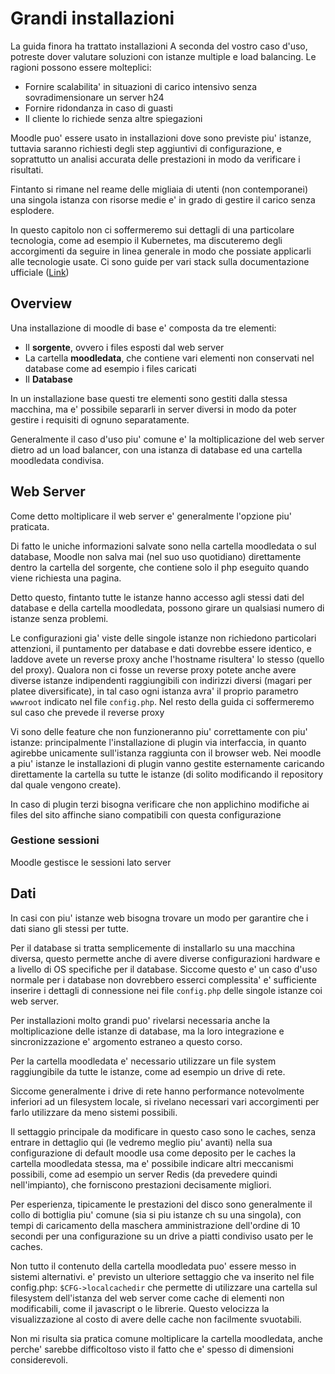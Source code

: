 Grandi installazioni
====================

La guida finora ha trattato installazioni A seconda del vostro caso d'uso, potreste dover valutare soluzioni con istanze multiple e load balancing. Le ragioni possono essere molteplici:

- Fornire scalabilita' in situazioni di carico intensivo senza sovradimensionare un server h24
- Fornire ridondanza in caso di guasti
- Il cliente lo richiede senza altre spiegazioni

Moodle puo' essere usato in installazioni dove sono previste piu' istanze, tuttavia saranno richiesti degli step aggiuntivi di configurazione, e soprattutto un analisi accurata delle prestazioni in modo da verificare i risultati.

Fintanto si rimane nel reame delle migliaia di utenti (non contemporanei) una singola istanza con risorse medie e' in grado di gestire il carico senza esplodere.

In questo capitolo non ci soffermeremo sui dettagli di una particolare tecnologia, come ad esempio il Kubernetes, ma discuteremo degli accorgimenti da seguire in linea generale in modo che possiate applicarli alle tecnologie usate. Ci sono guide per vari stack sulla documentazione ufficiale ([Link](https://docs.moodle.org/405/en/Large_installations))

Overview
--------

Una installazione di moodle di base e' composta da tre elementi:

- Il **sorgente**, ovvero i files esposti dal web server
- La cartella **moodledata**, che contiene vari elementi non conservati nel database come ad esempio i files caricati
- Il **Database**

In un installazione base questi tre elementi sono gestiti dalla stessa macchina, ma e' possibile separarli in server diversi in modo da poter gestire i requisiti di ognuno separatamente.

Generalmente il caso d'uso piu' comune e' la moltiplicazione del web server dietro ad un load balancer, con una istanza di database ed una cartella moodledata condivisa.

Web Server
----------

Come detto moltiplicare il web server e' generalmente l'opzione piu' praticata. 

Di fatto le uniche informazioni salvate sono nella cartella moodledata o sul database, Moodle non salva mai (nel suo uso quotidiano) direttamente dentro la cartella del sorgente, che contiene solo il php eseguito quando viene richiesta una pagina.

Detto questo, fintanto tutte le istanze hanno accesso agli stessi dati del database e della cartella moodledata, possono girare un qualsiasi numero di istanze senza problemi.

Le configurazioni gia' viste delle singole istanze non richiedono particolari attenzioni, il puntamento per database e dati dovrebbe essere identico, e laddove avete un reverse proxy anche l'hostname risultera' lo stesso (quello del proxy). Qualora non ci fosse un reverse proxy potete anche avere diverse istanze indipendenti raggiungibili con indirizzi diversi (magari per platee diversificate), in tal caso ogni istanza avra' il proprio parametro `wwwroot` indicato nel file `config.php`. Nel resto della guida ci soffermeremo sul caso che prevede il reverse proxy

Vi sono delle feature che non funzioneranno piu' correttamente con piu' istanze: principalmente l'installazione di plugin via interfaccia, in quanto agirebbe unicamente sull'istanza raggiunta con il browser web. Nei moodle a piu' istanze le installazioni di plugin vanno gestite esternamente caricando direttamente la cartella su tutte le istanze (di solito modificando il repository dal quale vengono create). 

In caso di plugin terzi bisogna verificare che non applichino modifiche ai files del sito affinche siano compatibili con questa configurazione

### Gestione sessioni

Moodle gestisce le sessioni lato server 

Dati
----

In casi con piu' istanze web bisogna trovare un modo per garantire che i dati siano gli stessi per tutte.

Per il database si tratta semplicemente di installarlo su una macchina diversa, questo permette anche di avere diverse configurazioni hardware e a livello di OS specifiche per il database. Siccome questo e' un caso d'uso normale per i database non dovrebbero esserci complessita' e' sufficiente inserire i dettagli di connessione nei file `config.php` delle singole istanze coi web server.

Per installazioni molto grandi puo' rivelarsi necessaria anche la moltiplicazione delle istanze di database, ma la loro integrazione e sincronizzazione e' argomento estraneo a questo corso.

Per la cartella moodledata  e' necessario utilizzare un file system raggiungibile da tutte le istanze, come ad esempio un drive di rete.

Siccome generalmente i drive di rete hanno performance notevolmente inferiori ad un filesystem locale, si rivelano necessari vari accorgimenti per farlo utilizzare da meno sistemi possibili.

Il settaggio principale da modificare in questo caso sono le caches, senza entrare in dettaglio qui (le vedremo meglio piu' avanti) nella sua configurazione di default moodle usa come deposito per le caches la cartella moodledata stessa, ma e' possibile indicare altri meccanismi possibili, come ad esempio un server Redis (da prevedere quindi nell'impianto), che forniscono prestazioni decisamente migliori.

Per esperienza, tipicamente le prestazioni del disco sono generalmente il collo di bottiglia piu' comune (sia si piu istanze ch su una singola), con tempi di caricamento della maschera amministrazione dell'ordine di 10 secondi per una configurazione su un drive a piatti condiviso usato per le caches.

Non tutto il contenuto della cartella moodledata puo' essere messo in sistemi alternativi. e' previsto un ulteriore settaggio che va inserito nel file config.php: `$CFG->localcachedir` che permette di utilizzare una cartella sul filesystem dell'istanza del web server come cache di elementi non modificabili, come il javascript o  le librerie. Questo velocizza la visualizzazione al costo di avere delle cache non facilmente svuotabili.

Non mi risulta sia pratica comune moltiplicare la cartella moodledata, anche perche' sarebbe difficoltoso visto il fatto che e' spesso di dimensioni considerevoli.